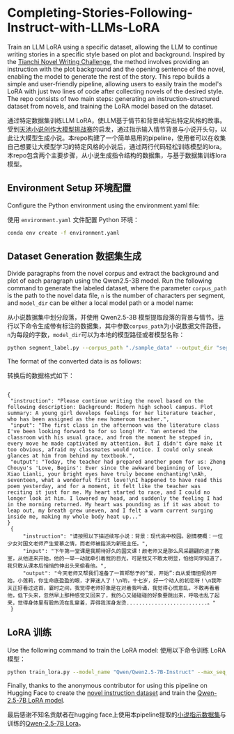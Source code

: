 # Completing-Stories-Following-Instruct-with-LLMs-LoRA

Train an LLM LoRA using a specific dataset, allowing the LLM to continue writing stories in a specific style based on plot and background. Inspired by the [Tianchi Novel Writing Challenge](https://tianchi.aliyun.com/competition/entrance/532210/introduction), the method involves providing an instruction with the plot background and the opening sentence of the novel, enabling the model to generate the rest of the story. This repo builds a simple and user-friendly pipeline, allowing users to easily train the model's LoRA with just two lines of code after collecting novels of the desired style. The repo consists of two main steps: generating an instruction-structured dataset from novels, and training the LoRA model based on the dataset.


通过特定数据集训练LLM LoRA，使LLM基于情节和背景续写出特定风格的故事。受到[天池小说创作大模型挑战赛](https://tianchi.aliyun.com/competition/entrance/532210/introduction)的启发，通过指示输入情节背景与小说开头句，以此让大模型生成小说。本repo构建了一个简单易用的pipeline，使用者可以在收集自己想要让大模型学习的特定风格的小说后，通过两行代码轻松训练模型的lora。本repo包含两个主要步骤，从小说生成指令结构的数据集，与基于数据集训练lora模型。

## Environment Setup  环境配置

Configure the Python environment using the environment.yaml file:


使用 `environment.yaml` 文件配置 Python 环境：

```bash
conda env create -f environment.yaml
```

## Dataset Generation 数据集生成

Divide paragraphs from the novel corpus and extract the background and plot of each paragraph using the Qwen2.5-3B model. Run the following command to generate the labeled dataset, where the parameter `corpus_path` is the path to the novel data file, `n` is the number of characters per segment, and `model_dir` can be either a local model path or a model name:


从小说数据集中划分段落，并使用 Qwen2.5-3B 模型提取段落的背景与情节。运行以下命令生成带有标注的数据集，其中参数`corpus_path`为小说数据文件路径，`n`为每段的字数，`model_dir`可以为本地的模型路径或者模型名称：

   ```bash
   python segment_label.py --corpus_path "./sample_data" --output_dir "segment_label" --n 800 --model_dir "Qwen/Qwen2.5-3B-Instruct"
   ```
The format of the converted data is as follows:

转换后的数据格式如下：


   ```

   {
    "instruction": "Please continue writing the novel based on the following description: Background: Modern high school campus. Plot summary: A young girl develops feelings for her literature teacher, who has been assigned as the new homeroom teacher.",
    "input": "The first class in the afternoon was the literature class I've been looking forward to for so long! Mr. Yan entered the classroom with his usual grace, and from the moment he stepped in, every move he made captivated my attention. But I didn't dare make it too obvious, afraid my classmates would notice. I could only sneak glances at him from behind my textbook.",
    "output": "Today, the teacher had prepared another poem for us: Zheng Chouyu's 'Love, Begins': Ever since the awkward beginning of love, Xiao Lianli, your bright eyes have truly become enchanting!\nAh, seventeen, what a wonderful first love!\nI happened to have read this poem yesterday, and for a moment, it felt like the teacher was reciting it just for me. My heart started to race, and I could no longer look at him. I lowered my head, and suddenly the feeling I had in the morning returned. My heart was pounding as if it was about to leap out, my breath grew uneven, and I felt a warm current surging inside me, making my whole body heat up..."
}
    {
        "instruction": "请按照以下描述续写小说：背景：现代高中校园。剧情梗概：一位少女对国文老师产生爱慕之情，而老师被指派为新班主任。",
        "input": "下午第一堂课是我期待好久的国文课！颜老师又是那么风采翩翩的进了教室，从他进来开始，他的一举一动就牵引着我的目光，可是我又不敢太明显，怕给同学知道了，我只敢从课本后悄悄的伸出头来偷看他。",
        "output": "今天老师又帮我们准备了一首郑愁予的“爱，开始”∶自从爱情忸怩的开始，小莲莉，你生命底盈盈的眼，才算迷人了！\n哟，十七岁，好一个动人的初恋呀！\n我昨天正好看过这首，霎时之间，我觉得老师好象是在对着我吟诵，我觉得心慌意乱，不敢再看着他，低下头来，忽然早上那种感觉又回来了，我的心又碰碰碰的好象要跳出来，呼吸也乱了起来，觉得身体里有股热流在乱窜着，弄得我浑身发烫..........................。"
    }
   ```

## LoRA 训练

Use the following command to train the LoRA model:
使用以下命令训练 LoRA 模型：

```bash
python train_lora.py --model_name "Qwen/Qwen2.5-7B-Instruct" --max_seq_length 1000 --output_dir "./output"
```

Finally, thanks to the anonymous contributor for using this pipeline on Hugging Face to create the [novel instruction dataset]((https://huggingface.co/datasets/cgxjdzz/h-corpus-Instruct)) and train the [Qwen-2.5-7B LoRA model](https://huggingface.co/cgxjdzz/Qwen-2.5-7B-Instruct-novel-lora).



最后感谢不知名贡献者在hugging face上使用本pipeline提取的[小说指示数据集](https://huggingface.co/datasets/cgxjdzz/h-corpus-Instruct)与训练的[Qwen-2.5-7B Lora](https://huggingface.co/cgxjdzz/Qwen-2.5-7B-Instruct-novel-lora)。
